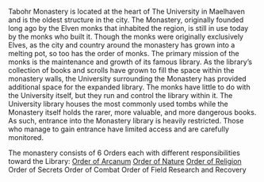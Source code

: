 <!-- TITLE: Tabhor Monastery -->
<!-- SUBTITLE: A quick summary of Tabhor Monastery -->

Tabohr Monastery is located at the heart of The University in Maelhaven and is the oldest structure in the city. The Monastery, originally founded long ago by the Elven monks that inhabited the region, is still in use today by the monks who built it. Though the monks were originally exclusively Elves, as the city and country around the monastery has grown into a melting pot, so too has the order of monks. The primary mission of the monks is the maintenance and growth of its famous library. As the library’s collection of books and scrolls have grown to fill the space within the monastery walls, the University surrounding the Monastery has provided additional space for the expanded library. The monks have little to do with the University itself, but they run and control the library within it. The University library houses the most commonly used tombs while the Monastery itself holds the rarer, more valuable, and more dangerous books. As such, entrance into the Monastery library is heavily restricted. Those who manage to gain entrance have limited access and are carefully monitored.

The monastery consists of 6 Orders each with different responsibilities toward the Library:
[Order of Arcanum](public/places/tabhormonastery/order_arcanum)
[Order of Nature](public/places/tabhormonastery/order_nature)
[Order of Religion](public/places/tabhormonastery/order_religion)
Order of Secrets
Order of Combat
Order of Field Research and Recovery